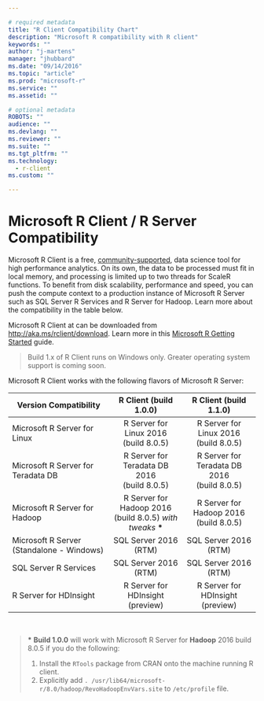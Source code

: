 ```yaml
---

# required metadata
title: "R Client Compatibility Chart"
description: "Microsoft R compatibility with R client"
keywords: ""
author: "j-martens"
manager: "jhubbard"
ms.date: "09/14/2016"
ms.topic: "article"
ms.prod: "microsoft-r"
ms.service: ""
ms.assetid: ""

# optional metadata
ROBOTS: ""
audience: ""
ms.devlang: ""
ms.reviewer: ""
ms.suite: ""
ms.tgt_pltfrm: ""
ms.technology: 
  - r-client
ms.custom: ""

---
```


# Microsoft R Client / R Server Compatibility

Microsoft R Client is a free, [community-supported](https://social.msdn.microsoft.com/Forums/en-US/home?forum=MicrosoftR), data science tool for high performance analytics.  On its own, the data to be processed must fit in local memory, and processing is limited up to two threads for ScaleR functions. To benefit from disk scalability, performance and speed, you can push the compute context to a production instance of Microsoft R Server such as SQL Server R Services and R Server for Hadoop. Learn more about the compatibility in the table below.

Microsoft R Client at can be downloaded from http://aka.ms/rclient/download. Learn more in this [Microsoft R Getting Started](microsoft-r-getting-started.md) guide.

> Build 1.x of R Client runs on Windows only. Greater operating system support is coming soon.

Microsoft R Client works with the following flavors of Microsoft R Server: 

|Version Compatibility   |R Client (build 1.0.0)|R Client (build 1.1.0)|
|-----------|:--------------------------:|:--------------------------:|
|Microsoft R Server for Linux|R Server for Linux 2016<br>(build 8.0.5)|R Server for Linux 2016<br>(build 8.0.5)|
|Microsoft R Server for Teradata DB|R Server for Teradata DB 2016<br>(build 8.0.5)|R Server for Teradata DB 2016<br>(build 8.0.5)|
|Microsoft R Server for Hadoop|R Server for Hadoop 2016<br>(build 8.0.5) _with tweaks_ <b>*</b> |R Server for Hadoop 2016<br>(build 8.0.5)|
|Microsoft R Server (Standalone - Windows)|SQL Server 2016<br>(RTM)|SQL Server 2016<br>(RTM)|
|SQL Server R Services|SQL Server 2016<br>(RTM)|SQL Server 2016<br>(RTM)|
|R Server for HDInsight|R Server for HDInsight<br>(preview)|R Server for HDInsight<br>(preview)|

<br>

><b>*</b> <b>Build 1.0.0</b> will work with Microsoft R Server for <b>Hadoop</b> 2016 build 8.0.5 if you do the following:
>1. Install the `RTools` package from CRAN onto the machine running R client.
>1. Explicitly add `. /usr/lib64/microsoft-r/8.0/hadoop/RevoHadoopEnvVars.site` to `/etc/profile` file.
